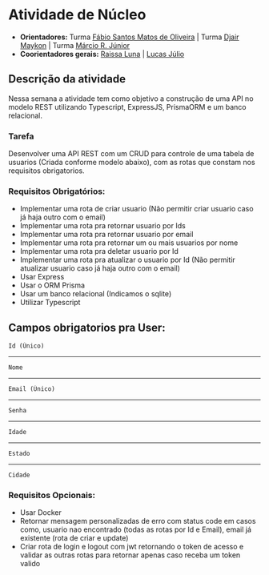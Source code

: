 # Atividade de Núcleo

- **Orientadores:** Turma  [Fábio Santos Matos de Oliveira](https://gitlab.com/Fabio-Matos1303) | Turma  [Djair Maykon](https://gitlab.com/djairmaykon) | Turma  [Márcio R. Júnior](https://gitlab.com/marciojunior2109) 
- **Coorientadores gerais:** [Raissa Luna](https://gitlab.com/raissalunana) | [Lucas Júlio](https://gitlab.com/LucasJulio)


## Descrição da atividade

Nessa semana a atividade tem como objetivo a construção de uma API no modelo REST utilizando Typescript, ExpressJS, PrismaORM e um banco relacional.


### Tarefa

Desenvolver uma API REST com um CRUD para controle de uma tabela de usuarios (Criada conforme modelo abaixo), com as rotas que constam nos requisitos obrigatorios.

### Requisitos Obrigatórios:

- Implementar uma rota de criar usuario (Não permitir criar usuario caso já haja outro com o email)
- Implementar uma rota pra retornar usuario por Ids
- Implementar uma rota pra retornar usuario por email 
- Implementar uma rota pra retornar um ou mais usuarios por nome
- Implementar uma rota pra deletar usuario por Id
- Implementar uma rota pra atualizar o usuario por Id (Não permitir atualizar usuario caso já haja outro com o email)
- Usar Express
- Usar o ORM Prisma
- Usar um banco relacional (Indicamos o sqlite)
- Utilizar Typescript

## Campos obrigatorios pra User:
 
    
    Id (Único)
    
---
    
    Nome
    
--- 
    
    Email (Único)
    
--- 
    
    Senha
    
--- 
    
    Idade
    
--- 
    
    Estado
    
--- 
    
    Cidade

### Requisitos Opcionais:

- Usar Docker
- Retornar mensagem personalizadas de erro com status code em casos como, usuario nao encontrado (todas as rotas por Id e Email), email já existente (rota de criar e update)
- Criar rota de login e logout com jwt retornando o token de acesso e validar as outras rotas para retornar apenas caso receba um token valido
